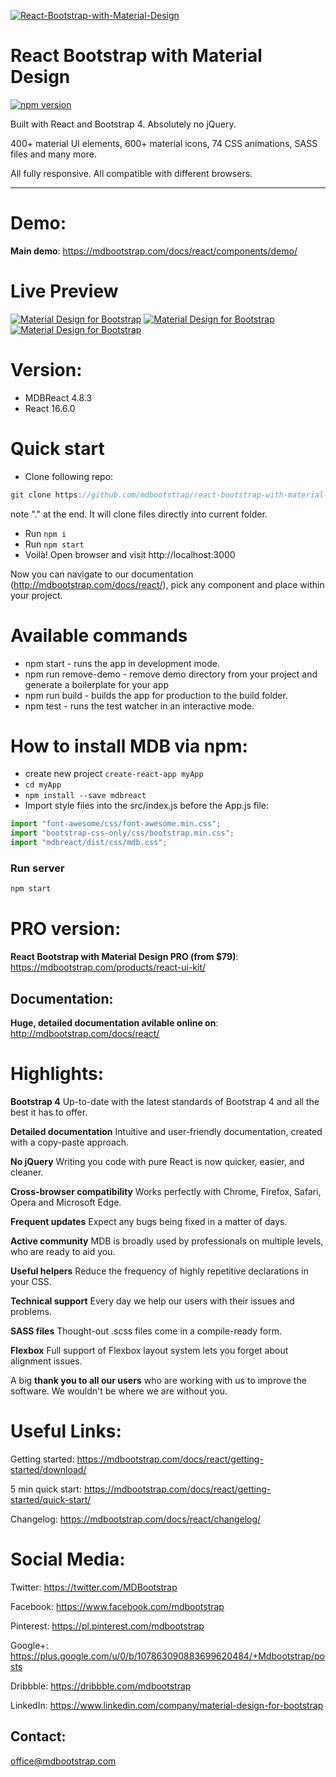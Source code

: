 [![React-Bootstrap-with-Material-Design](https://mdbootstrap.com/img/Marketing/free/main/react/mdb-react-free.jpg)](https://mdbootstrap.com/docs/react/)

# React Bootstrap with Material Design

[![npm version](https://badge.fury.io/js/mdbreact.svg)](https://badge.fury.io/js/mdbreact)

Built with React and Bootstrap 4. Absolutely no jQuery.

400+ material UI elements, 600+ material icons, 74 CSS animations, SASS files and many more.

All fully responsive. All compatible with different browsers.

---

# Demo:

**Main demo**: https://mdbootstrap.com/docs/react/components/demo/

# Live Preview

[![Material Design for Bootstrap](https://mdbootstrap.com/img/Mockups/Lightbox/Original/img%20%2888%29.jpg)](https://mdbootstrap.com/angular/)
[![Material Design for Bootstrap](https://mdbootstrap.com/img/Mockups/Lightbox/Original/img%20%2876%29.jpg)](https://mdbootstrap.com/angular/)
[![Material Design for Bootstrap](https://mdbootstrap.com/img/Mockups/Lightbox/Original/img%20%2873%29.jpg)](https://mdbootstrap.com/angular/)

# Version:

- MDBReact 4.8.3
- React 16.6.0

# Quick start

- Clone following repo:

```javascript
git clone https://github.com/mdbootstrap/react-bootstrap-with-material-design .
```

note "." at the end. It will clone files directly into current folder.

- Run `npm i`
- Run `npm start`
- Voilà! Open browser and visit http://localhost:3000

Now you can navigate to our documentation (http://mdbootstrap.com/docs/react/), pick any component and place within your project.

# Available commands

- npm start - runs the app in development mode.
- npm run remove-demo - remove demo directory from your project and generate a boilerplate for your app
- npm run build - builds the app for production to the build folder.
- npm test - runs the test watcher in an interactive mode.

# How to install MDB via npm:

- create new project `create-react-app myApp`
- `cd myApp`
- `npm install --save mdbreact`
- Import style files into the src/index.js before the App.js file:

```javascript
import "font-awesome/css/font-awesome.min.css";
import "bootstrap-css-only/css/bootstrap.min.css";
import "mdbreact/dist/css/mdb.css";
```

### Run server

```bash
npm start
```

# PRO version:

**React Bootstrap with Material Design PRO (from $79)**: https://mdbootstrap.com/products/react-ui-kit/

## Documentation:

**Huge, detailed documentation avilable online on**: http://mdbootstrap.com/docs/react/

# Highlights:

**Bootstrap 4**
Up-to-date with the latest standards of Bootstrap 4 and all the best it has to offer.

**Detailed documentation**
Intuitive and user-friendly documentation, created with a copy-paste approach.

**No jQuery**
Writing you code with pure React is now quicker, easier, and cleaner.

**Cross-browser compatibility**
Works perfectly with Chrome, Firefox, Safari, Opera and Microsoft Edge.

**Frequent updates**
Expect any bugs being fixed in a matter of days.

**Active community**
MDB is broadly used by professionals on multiple levels, who are ready to aid you.

**Useful helpers**
Reduce the frequency of highly repetitive declarations in your CSS.

**Technical support**
Every day we help our users with their issues and problems.

**SASS files**
Thought-out .scss files come in a compile-ready form.

**Flexbox**
Full support of Flexbox layout system lets you forget about alignment issues.

A big **thank you to all our users** who are working with us to improve the software. We wouldn't be where we are without you.

# Useful Links:

Getting started: https://mdbootstrap.com/docs/react/getting-started/download/

5 min quick start: https://mdbootstrap.com/docs/react/getting-started/quick-start/

Changelog: https://mdbootstrap.com/docs/react/changelog/

# Social Media:

Twitter: https://twitter.com/MDBootstrap

Facebook: https://www.facebook.com/mdbootstrap

Pinterest: https://pl.pinterest.com/mdbootstrap

Google+: https://plus.google.com/u/0/b/107863090883699620484/+Mdbootstrap/posts

Dribbble: https://dribbble.com/mdbootstrap

LinkedIn: https://www.linkedin.com/company/material-design-for-bootstrap

## Contact:

office@mdbootstrap.com
